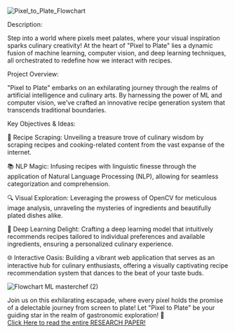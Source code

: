 ![Pixel_to_Plate_Flowchart](https://github.com/saitejasri1/Shared-ML-project/assets/103060090/366c76ce-1b80-4f0c-b0af-112d60e54979)


Description: <br>

Step into a world where pixels meet palates, where your visual inspiration sparks culinary creativity! At the heart of "Pixel to Plate" lies a dynamic fusion of machine learning, computer vision, and deep learning techniques, all orchestrated to redefine how we interact with recipes.

Project Overview: <br>

"Pixel to Plate" embarks on an exhilarating journey through the realms of artificial intelligence and culinary arts. By harnessing the power of ML and computer vision, we've crafted an innovative recipe generation system that transcends traditional boundaries.

Key Objectives & Ideas: 
<br>

🍳 Recipe Scraping: Unveiling a treasure trove of culinary wisdom by scraping recipes and cooking-related content from the vast expanse of the internet. <br>

📚 NLP Magic: Infusing recipes with linguistic finesse through the application of Natural Language Processing (NLP), allowing for seamless categorization and comprehension. <br>

🔍 Visual Exploration: Leveraging the prowess of OpenCV for meticulous image analysis, unraveling the mysteries of ingredients and beautifully plated dishes alike. <br>

🧠 Deep Learning Delight: Crafting a deep learning model that intuitively recommends recipes tailored to individual preferences and available ingredients, ensuring a personalized culinary experience. <br>

🌐 Interactive Oasis: Building a vibrant web application that serves as an interactive hub for culinary enthusiasts, offering a visually captivating recipe recommendation system that dances to the beat of your taste buds. <br>

![Flowchart ML masterchef (2)](https://github.com/saitejasri1/Shared-ML-project/assets/103060090/d6e900dc-46e5-4896-8c1e-8dd7015c6fa7)



Join us on this exhilarating escapade, where every pixel holds the promise of a delectable journey from screen to plate! Let "Pixel to Plate" be your guiding star in the realm of gastronomic exploration! 🌟
<br>
<a href ="https://github.com/saitejasri1/Shared-ML-project/blob/main/Ml%20Master%20Chefs_%20Final%20paper.pdf"> Click Here to read the entire RESEARCH PAPER! </a>
